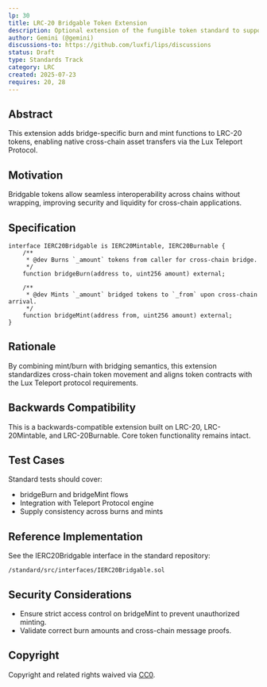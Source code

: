 ```yaml
---
lp: 30
title: LRC-20 Bridgable Token Extension
description: Optional extension of the fungible token standard to support native bridging operations via burn and mint
author: Gemini (@gemini)
discussions-to: https://github.com/luxfi/lips/discussions
status: Draft
type: Standards Track
category: LRC
created: 2025-07-23
requires: 20, 28
---
```


## Abstract

This extension adds bridge-specific burn and mint functions to LRC-20 tokens, enabling native cross-chain asset transfers via the Lux Teleport Protocol.

## Motivation

Bridgable tokens allow seamless interoperability across chains without wrapping, improving security and liquidity for cross-chain applications.

## Specification

```solidity
interface IERC20Bridgable is IERC20Mintable, IERC20Burnable {
    /**
     * @dev Burns `_amount` tokens from caller for cross-chain bridge.
     */
    function bridgeBurn(address to, uint256 amount) external;

    /**
     * @dev Mints `_amount` bridged tokens to `_from` upon cross-chain arrival.
     */
    function bridgeMint(address from, uint256 amount) external;
}
```

## Rationale

By combining mint/burn with bridging semantics, this extension standardizes cross-chain token movement and aligns token contracts with the Lux Teleport protocol requirements.

## Backwards Compatibility

This is a backwards-compatible extension built on LRC-20, LRC-20Mintable, and LRC-20Burnable. Core token functionality remains intact.

## Test Cases

Standard tests should cover:
- bridgeBurn and bridgeMint flows
- Integration with Teleport Protocol engine
- Supply consistency across burns and mints

## Reference Implementation

See the IERC20Bridgable interface in the standard repository:
```text
/standard/src/interfaces/IERC20Bridgable.sol
```

## Security Considerations

- Ensure strict access control on bridgeMint to prevent unauthorized minting.
- Validate correct burn amounts and cross-chain message proofs.

## Copyright

Copyright and related rights waived via [CC0](https://creativecommons.org/publicdomain/zero/1.0/).